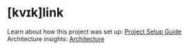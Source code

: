 # [kvɪk]link
Learn about how this project was set up: [Project Setup Guide](./docs/SETUP.md)  
Architecture insights: [Architecture](./docs/ARCHITECTURE.md)  